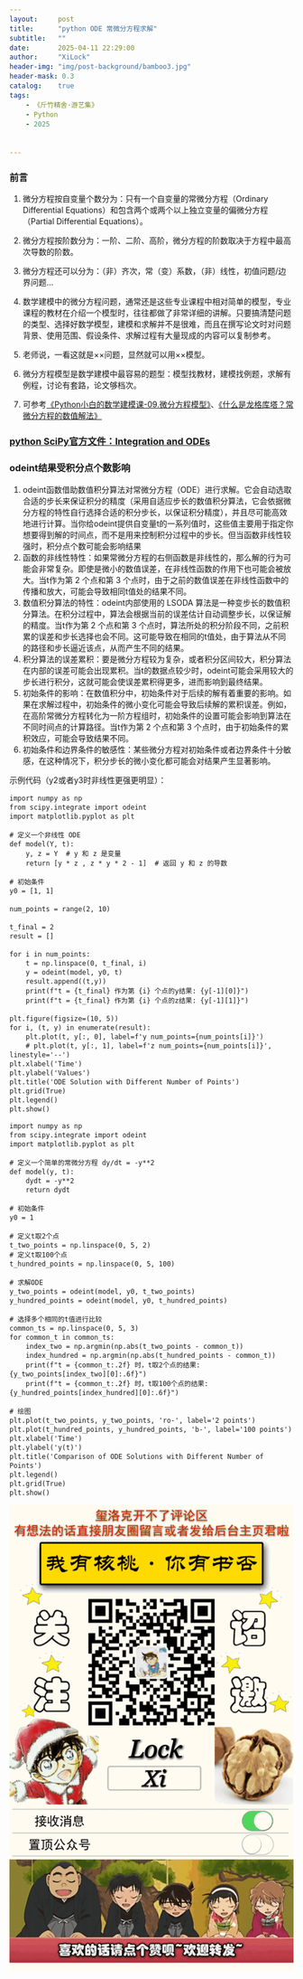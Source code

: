 ```yaml
---
layout:     post
title:      "python ODE 常微分方程求解"
subtitle:   ""
date:       2025-04-11 22:29:00
author:     "XiLock"
header-img: "img/post-background/bamboo3.jpg"
header-mask: 0.3
catalog:    true
tags:
    - 《斤竹精舍·游艺集》
    - Python
    - 2025


---
```

### 前言
1. 微分方程按自变量个数分为：只有一个自变量的常微分方程（Ordinary Differential Equations）和包含两个或两个以上独立变量的偏微分方程（Partial Differential Equations）。
1. 微分方程按阶数分为：一阶、二阶、高阶，微分方程的阶数取决于方程中最高次导数的阶数。
1. 微分方程还可以分为：（非）齐次，常（变）系数，（非）线性，初值问题/边界问题…
1. 数学建模中的微分方程问题，通常还是这些专业课程中相对简单的模型，专业课程的教材在介绍一个模型时，往往都做了非常详细的讲解。只要搞清楚问题的类型、选择好数学模型，建模和求解并不是很难，而且在撰写论文时对问题背景、使用范围、假设条件、求解过程有大量现成的内容可以复制参考。
1. 老师说，一看这就是××问题，显然就可以用××模型。
1. 微分方程模型是数学建模中最容易的题型：模型找教材，建模找例题，求解有例程，讨论有套路，论文够档次。

1. 可参考[《Python小白的数学建模课-09.微分方程模型》](https://blog.csdn.net/youcans/article/details/117702996)、[《什么是龙格库塔？常微分方程的数值解法》](https://zhuanlan.zhihu.com/p/452525470)

### [python SciPy官方文件：Integration and ODEs](https://docs.scipy.org/doc/scipy/reference/integrate.html)

### odeint结果受积分点个数影响
1. odeint函数借助数值积分算法对常微分方程（ODE）进行求解。它会自动选取合适的步长来保证积分的精度（采用自适应步长的数值积分算法，它会依据微分方程的特性自行选择合适的积分步长，以保证积分精度），并且尽可能高效地进行计算。当你给odeint提供自变量t的一系列值时，这些值主要用于指定你想要得到解的时间点，而不是用来控制积分过程中的步长。但当函数非线性较强时，积分点个数可能会影响结果
1. 函数的非线性特性：如果常微分方程的右侧函数是非线性的，那么解的行为可能会非常复杂。即使是微小的数值误差，在非线性函数的作用下也可能会被放大。当t作为第 2 个点和第 3 个点时，由于之前的数值误差在非线性函数中的传播和放大，可能会导致相同t值处的结果不同。
1. 数值积分算法的特性：odeint内部使用的 LSODA 算法是一种变步长的数值积分算法。在积分过程中，算法会根据当前的误差估计自动调整步长，以保证解的精度。当t作为第 2 个点和第 3 个点时，算法所处的积分阶段不同，之前积累的误差和步长选择也会不同。这可能导致在相同的t值处，由于算法从不同的路径和步长逼近该点，从而产生不同的结果。
1. 积分算法的误差累积：要是微分方程较为复杂，或者积分区间较大，积分算法在内部的误差可能会出现累积。当t的数据点较少时，odeint可能会采用较大的步长进行积分，这就可能会使误差累积得更多，进而影响到最终结果。
1. 初始条件的影响：在数值积分中，初始条件对于后续的解有着重要的影响。如果在求解过程中，初始条件的微小变化可能会导致后续解的累积误差。例如，在高阶常微分方程转化为一阶方程组时，初始条件的设置可能会影响到算法在不同时间点的计算路径。当t作为第 2 个点和第 3 个点时，由于初始条件的累积效应，可能会导致结果不同。
1. 初始条件和边界条件的敏感性：某些微分方程对初始条件或者边界条件十分敏感，在这种情况下，积分步长的微小变化都可能会对结果产生显著影响。

示例代码（y2或者y3时非线性更强更明显）：
```
import numpy as np
from scipy.integrate import odeint
import matplotlib.pyplot as plt

# 定义一个非线性 ODE
def model(Y, t):
    y, z = Y  # y 和 z 是变量
    return [y * z , z * y * 2 - 1]  # 返回 y 和 z 的导数

# 初始条件
y0 = [1, 1]

num_points = range(2, 10)

t_final = 2
result = []

for i in num_points:
    t = np.linspace(0, t_final, i)
    y = odeint(model, y0, t)
    result.append((t,y))
    print(f"t = {t_final} 作为第 {i} 个点的y结果: {y[-1][0]}")
    print(f"t = {t_final} 作为第 {i} 个点的z结果: {y[-1][1]}")

plt.figure(figsize=(10, 5))
for i, (t, y) in enumerate(result):
    plt.plot(t, y[:, 0], label=f'y num_points={num_points[i]}')
    # plt.plot(t, y[:, 1], label=f'z num_points={num_points[i]}', linestyle='--')
plt.xlabel('Time')
plt.ylabel('Values')
plt.title('ODE Solution with Different Number of Points')
plt.grid(True)
plt.legend()
plt.show()
```

```
import numpy as np
from scipy.integrate import odeint
import matplotlib.pyplot as plt

# 定义一个简单的常微分方程 dy/dt = -y**2
def model(y, t):
    dydt = -y**2
    return dydt

# 初始条件
y0 = 1

# 定义t取2个点
t_two_points = np.linspace(0, 5, 2)
# 定义t取100个点
t_hundred_points = np.linspace(0, 5, 100)

# 求解ODE
y_two_points = odeint(model, y0, t_two_points)
y_hundred_points = odeint(model, y0, t_hundred_points)

# 选择多个相同的t值进行比较
common_ts = np.linspace(0, 5, 3)
for common_t in common_ts:
    index_two = np.argmin(np.abs(t_two_points - common_t))
    index_hundred = np.argmin(np.abs(t_hundred_points - common_t))
    print(f"t = {common_t:.2f} 时，t取2个点的结果: {y_two_points[index_two][0]:.6f}")
    print(f"t = {common_t:.2f} 时，t取100个点的结果: {y_hundred_points[index_hundred][0]:.6f}")

# 绘图
plt.plot(t_two_points, y_two_points, 'ro-', label='2 points')
plt.plot(t_hundred_points, y_hundred_points, 'b-', label='100 points')
plt.xlabel('Time')
plt.ylabel('y(t)')
plt.title('Comparison of ODE Solutions with Different Number of Points')
plt.legend()
plt.grid(True)
plt.show()
```




![](/img/wc-tail.GIF)
